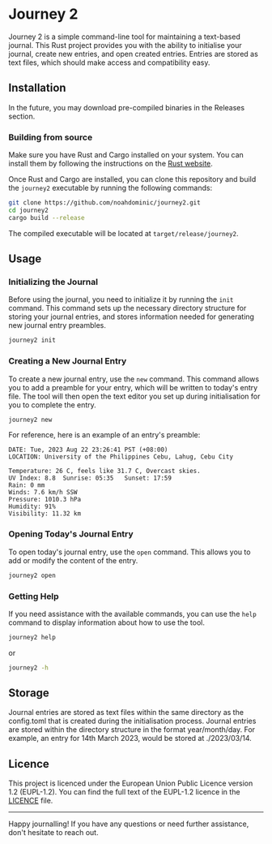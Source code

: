 # Journey 2

Journey 2 is a simple command-line tool for maintaining a text-based journal. This Rust project provides you with the ability to initialise your journal, create new entries, and open created entries. Entries are stored as text files, which should make access and compatibility easy.

## Installation

In the future, you may download pre-compiled binaries in the Releases section.

### Building from source

Make sure you have Rust and Cargo installed on your system. You can install them by following the instructions on the [Rust website](https://www.rust-lang.org/tools/install).

Once Rust and Cargo are installed, you can clone this repository and build the `journey2` executable by running the following commands:

```bash
git clone https://github.com/noahdominic/journey2.git
cd journey2
cargo build --release
```

The compiled executable will be located at `target/release/journey2`.

## Usage

### Initializing the Journal

Before using the journal, you need to initialize it by running the `init` command. This command sets up the necessary directory structure for storing your journal entries, and stores information needed for generating new journal entry preambles.

```bash
journey2 init
```

### Creating a New Journal Entry

To create a new journal entry, use the `new` command. This command allows you to add a preamble for your entry, which will be written to today's entry file. The tool will then open the text editor you set up during initialisation for you to complete the entry.

```bash
journey2 new
```

For reference, here is an example of an entry's preamble:

```text
DATE: Tue, 2023 Aug 22 23:26:41 PST (+08:00)
LOCATION: University of the Philippines Cebu, Lahug, Cebu City

Temperature: 26 C, feels like 31.7 C, Overcast skies.
UV Index: 8.8  Sunrise: 05:35   Sunset: 17:59
Rain: 0 mm
Winds: 7.6 km/h SSW
Pressure: 1010.3 hPa
Humidity: 91%
Visibility: 11.32 km
```

### Opening Today's Journal Entry

To open today's journal entry, use the `open` command. This allows you to add or modify the content of the entry.

```bash
journey2 open
```

### Getting Help

If you need assistance with the available commands, you can use the `help` command to display information about how to use the tool.

```bash
journey2 help
```

or

```bash
journey2 -h
```

## Storage

Journal entries are stored as text files within the same directory as the config.toml that is created during the initialisation process. Journal entries are stored within the directory structure in the format year/month/day. For example, an entry for 14th March 2023, would be stored at ./2023/03/14.

## Licence

This project is licenced under the European Union Public Licence version 1.2 (EUPL-1.2). You can find the full text of the EUPL-1.2 licence in the [LICENCE](LICENCE) file.

---

Happy journalling! If you have any questions or need further assistance, don't hesitate to reach out.
